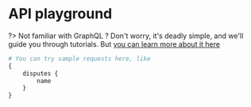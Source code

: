 
# API playground

?> Not familiar with GraphQL ? Don't worry, it's deadly simple, and we'll guide you through tutorials. But [you can learn more about it here](https://graphql.org/learn/)


```graphql
# You can try sample requests here, like
{
    disputes {
        name
    }
}
```

<style>
    .gqleditor {
        margin: 0;
        width: 100%;
    }
    .markdown-section {
        max-width: unset !important;
    }
    .gqleditor > div > div  {
        height: 75vh !important;
    }
    
    /* hide docs & schema */
    .graphiql-wrapper>div>div:nth-child(2) {
        display: unset !important;
    }
</style>